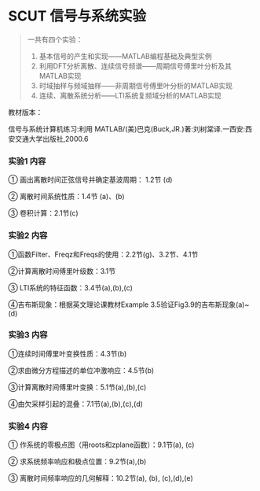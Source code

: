 # SCUT 信号与系统实验

> 一共有四个实验：
>
> 1. 基本信号的产生和实现——MATLAB编程基础及典型实例
> 2. 利用DFT分析离散、连续信号频谱——周期信号傅里叶分析及其MATLAB实现 
> 3. 时域抽样与频域抽样——非周期信号傅里叶分析的MATLAB实现
> 4. 连续、离散系统分析——LTI系统复频域分析的MATLAB实现



教材版本：

信号与系统计算机练习:利用 MATLAB/(美)巴克(Buck,JR.)著:刘树棠译.一西安:西安交通大学出版社,2000.6

### 实验1 内容
① 画出离散时间正弦信号并确定基波周期： 1.2节 (d)

② 离散时间系统性质：1.4节 (a)、(b)

③ 卷积计算：2.1节(c)


### 实验2 内容
①函数Filter、Freqz和Freqs的使用：2.2节(g)、3.2节、4.1节

②计算离散时间傅里叶级数：3.1节

③ LTI系统的特征函数：3.4节(a),(b),(c)

④吉布斯现象：根据英文理论课教材Example 3.5验证Fig3.9的吉布斯现象(a)~(d)



### 实验3 内容
①连续时间傅里叶变换性质：4.3节(b)

②求由微分方程描述的单位冲激响应：4.5节(b)

③计算离散时间傅里叶变换：5.1节(a),(b),(c)

④由欠采样引起的混叠：7.1节(a),(b),(c),(d)



### 实验4 内容
① 作系统的零极点图（用roots和zplane函数）：9.1节(a), (c)

② 求系统频率响应和极点位置：9.2节(a),(b)

③ 离散时间频率响应的几何解释：10.2节(a), (b), (c),(d),(e)

